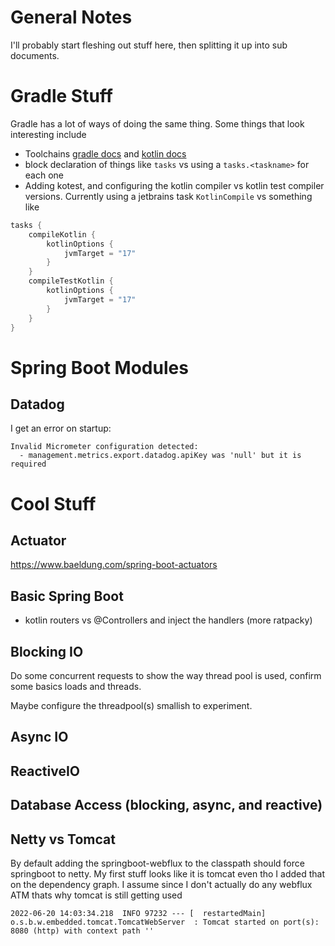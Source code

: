 # General Notes
I'll probably start fleshing out stuff here, then splitting it up into sub documents.

# Gradle Stuff
Gradle has a lot of ways of doing the same thing.  Some things that look interesting include

* Toolchains [gradle docs](https://docs.gradle.org/current/userguide/toolchains.html) and [kotlin docs](https://kotlinlang.org/docs/gradle.html#gradle-java-toolchains-support)
* block declaration of things like `tasks` vs using a `tasks.<taskname>` for each one
* Adding kotest, and configuring the kotlin compiler vs kotlin test compiler versions.  Currently using a jetbrains task `KotlinCompile` vs something like

```groovy
tasks {
    compileKotlin {
        kotlinOptions {
            jvmTarget = "17"
        }
    }
    compileTestKotlin {
        kotlinOptions {
            jvmTarget = "17"
        }
    }
}
```

# Spring Boot Modules
## Datadog
I get an error on startup:

```
Invalid Micrometer configuration detected:
  - management.metrics.export.datadog.apiKey was 'null' but it is required

```

# Cool Stuff
## Actuator
https://www.baeldung.com/spring-boot-actuators

## Basic Spring Boot
* kotlin routers vs @Controllers and inject the handlers (more ratpacky)


## Blocking IO
Do some concurrent requests to show the way thread pool is used, confirm some basics loads and threads.

Maybe configure the threadpool(s) smallish to experiment.

## Async IO

## ReactiveIO

## Database Access (blocking, async, and reactive)

## Netty vs Tomcat
By default adding the springboot-webflux to the classpath should force springboot to netty.  My first stuff looks like it is tomcat even tho I added that on the dependency graph.  I assume since I don't actually do any webflux ATM thats why tomcat is still getting used

    2022-06-20 14:03:34.218  INFO 97232 --- [  restartedMain] o.s.b.w.embedded.tomcat.TomcatWebServer  : Tomcat started on port(s): 8080 (http) with context path ''
